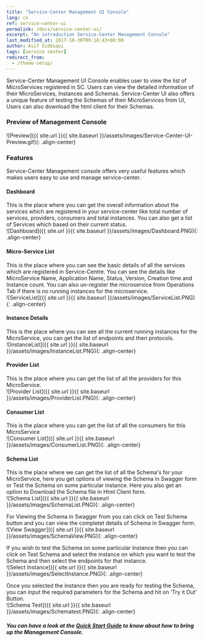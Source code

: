 ```yaml
---
title: "Service-Center Management UI Console"
lang: cn
ref: service-center-ui
permalink: /docs/service-center-ui/
excerpt: "An introduction Service-Center Management Console"
last_modified_at: 2017-10-30T09:18:43+08:00
author: Asif Siddiqui
tags: [service center]
redirect_from:
  - /theme-setup/
---
```


Service-Center Management UI Console enables user to view the list of MicroServices registered in SC.
Users can view the detailed information of their MicroServices, Instances and Schemas.
Service-Center UI also offers a unique feature of testing the Schemas of their MicroServices from UI, Users 
can also download the html client for their Schemas.

### Preview of Management Console
![Preview]({{ site.url }}{{ site.baseurl }}/assets/images/Service-Center-UI-Preview.gif){: .align-center}

### Features
Service-Center Management console offers very useful features which makes users easy to use and manage service-center.

#### Dashboard
This is the place where you can get the overall information about the services which are registered in your service-center like total number of services, providers, consumers and total instances. You can also get a list of Services which based on their current status.  
![Dashboard]({{ site.url }}{{ site.baseurl }}/assets/images/Dashboard.PNG){: .align-center}


#### Micro-Service List
This is the place where you can see the basic details of all the services which are registered in Service-Centre. You can see the details like MicroService Name, Application Name, Status, Version, Creation time and Instance count. You can also un-register the microservice from Operations Tab if there is no running instances for the microservice.  
![ServiceList]({{ site.url }}{{ site.baseurl }}/assets/images/ServiceList.PNG){: .align-center}

#### Instance Details
This is the place where you can see all the current running instances for the MicroService, you can get the list of endpoints and theri protocols.  
![InstanceList]({{ site.url }}{{ site.baseurl }}/assets/images/InstanceList.PNG){: .align-center}


#### Provider List
This is the place where you can get the list of all the providers for this MicroService.  
![Provider List]({{ site.url }}{{ site.baseurl }}/assets/images/ProviderList.PNG){: .align-center}

#### Consumer List
This is the place where you can get the list of all the consumers for this MicroService  
![Consumer List]({{ site.url }}{{ site.baseurl }}/assets/images/ConsumerList.PNG){: .align-center}

#### Schema List
This is the place where we can get the list of all the Schema's for your MicroService, here you get options of viewing the Schema in Swagger form or Test the Schema on some particular instance. Here you also get an option to Download the Schema file in Html Client form.  
![Schema List]({{ site.url }}{{ site.baseurl }}/assets/images/SchemaList.PNG){: .align-center}

For Viewing the Schema in Swagger from you can click on Test Schema button and you can view the completet details of Schema in Swagger form.  
![View Swagger]({{ site.url }}{{ site.baseurl }}/assets/images/SchemaView.PNG){: .align-center}

If you wish to test the Schema on some particular Instance then you can click on Test Schema and select the instance on which you want to test the Schema and then select the endpoints for that instance.  
![Select Instance]({{ site.url }}{{ site.baseurl }}/assets/images/SelectInstance.PNG){: .align-center}

Once you selected the instance then you are ready for testing the Schema, you can input the required parameters for the Schema and hit on 'Try it Out' Button.  
![Schema Test]({{ site.url }}{{ site.baseurl }}/assets/images/Schematest.PNG){: .align-center}  

##### You can have a look at the [Quick Start Guide](https://github.com/ServiceComb/service-center/tree/master/frontend#quickstart-guide) to know about how to bring up the Management Console.
